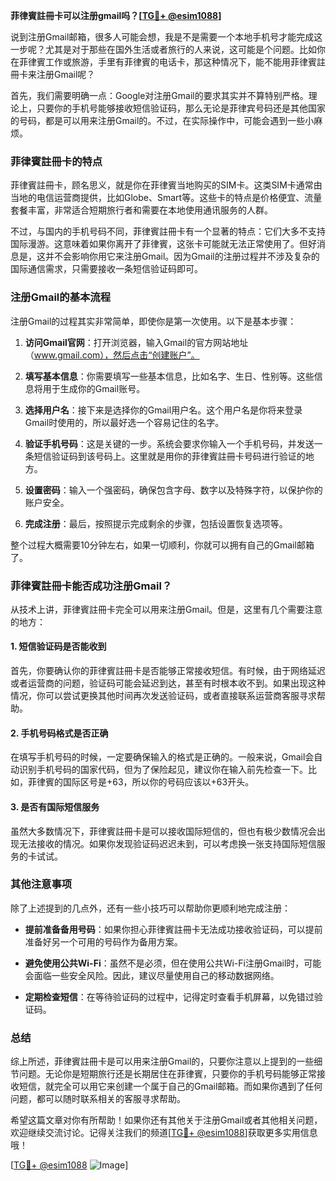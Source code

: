 **菲律賓註冊卡可以注册gmail吗？[[TG💪+ @esim1088](https://t.me/s/esim1088)]**

说到注册Gmail邮箱，很多人可能会想，我是不是需要一个本地手机号才能完成这一步呢？尤其是对于那些在国外生活或者旅行的人来说，这可能是个问题。比如你在菲律賓工作或旅游，手里有菲律賓的电话卡，那这种情况下，能不能用菲律賓註冊卡来注册Gmail呢？

首先，我们需要明确一点：Google对注册Gmail的要求其实并不算特别严格。理论上，只要你的手机号能够接收短信验证码，那么无论是菲律宾号码还是其他国家的号码，都是可以用来注册Gmail的。不过，在实际操作中，可能会遇到一些小麻烦。

### 菲律賓註冊卡的特点

菲律賓註冊卡，顾名思义，就是你在菲律賓当地购买的SIM卡。这类SIM卡通常由当地的电信运营商提供，比如Globe、Smart等。这些卡的特点是价格便宜、流量套餐丰富，非常适合短期旅行者和需要在本地使用通讯服务的人群。

不过，与国内的手机号码不同，菲律賓註冊卡有一个显著的特点：它们大多不支持国际漫游。这意味着如果你离开了菲律賓，这张卡可能就无法正常使用了。但好消息是，这并不会影响你用它来注册Gmail。因为Gmail的注册过程并不涉及复杂的国际通信需求，只需要接收一条短信验证码即可。

### 注册Gmail的基本流程

注册Gmail的过程其实非常简单，即使你是第一次使用。以下是基本步骤：

1. **访问Gmail官网**：打开浏览器，输入Gmail的官方网站地址（www.gmail.com），然后点击“创建账户”。
   
2. **填写基本信息**：你需要填写一些基本信息，比如名字、生日、性别等。这些信息将用于生成你的Gmail账号。

3. **选择用户名**：接下来是选择你的Gmail用户名。这个用户名是你将来登录Gmail时使用的，所以最好选一个容易记住的名字。

4. **验证手机号码**：这是关键的一步。系统会要求你输入一个手机号码，并发送一条短信验证码到该号码上。这里就是用你的菲律賓註冊卡号码进行验证的地方。

5. **设置密码**：输入一个强密码，确保包含字母、数字以及特殊字符，以保护你的账户安全。

6. **完成注册**：最后，按照提示完成剩余的步骤，包括设置恢复选项等。

整个过程大概需要10分钟左右，如果一切顺利，你就可以拥有自己的Gmail邮箱了。

### 菲律賓註冊卡能否成功注册Gmail？

从技术上讲，菲律賓註冊卡完全可以用来注册Gmail。但是，这里有几个需要注意的地方：

#### 1. 短信验证码是否能收到
首先，你要确认你的菲律賓註冊卡是否能够正常接收短信。有时候，由于网络延迟或者运营商的问题，验证码可能会延迟到达，甚至有时根本收不到。如果出现这种情况，你可以尝试更换其他时间再次发送验证码，或者直接联系运营商客服寻求帮助。

#### 2. 手机号码格式是否正确
在填写手机号码的时候，一定要确保输入的格式是正确的。一般来说，Gmail会自动识别手机号码的国家代码，但为了保险起见，建议你在输入前先检查一下。比如，菲律賓的国际区号是+63，所以你的号码应该以+63开头。

#### 3. 是否有国际短信服务
虽然大多数情况下，菲律賓註冊卡是可以接收国际短信的，但也有极少数情况会出现无法接收的情况。如果你发现验证码迟迟未到，可以考虑换一张支持国际短信服务的卡试试。

### 其他注意事项

除了上述提到的几点外，还有一些小技巧可以帮助你更顺利地完成注册：

- **提前准备备用号码**：如果你担心菲律賓註冊卡无法成功接收验证码，可以提前准备好另一个可用的号码作为备用方案。
  
- **避免使用公共Wi-Fi**：虽然不是必须，但在使用公共Wi-Fi注册Gmail时，可能会面临一些安全风险。因此，建议尽量使用自己的移动数据网络。

- **定期检查短信**：在等待验证码的过程中，记得定时查看手机屏幕，以免错过验证码。

### 总结

综上所述，菲律賓註冊卡是可以用来注册Gmail的，只要你注意以上提到的一些细节问题。无论你是短期旅行还是长期居住在菲律賓，只要你的手机号码能够正常接收短信，就完全可以用它来创建一个属于自己的Gmail邮箱。而如果你遇到了任何问题，都可以随时联系相关的客服寻求帮助。

希望这篇文章对你有所帮助！如果你还有其他关于注册Gmail或者其他相关问题，欢迎继续交流讨论。记得关注我们的频道[[TG💪+ @esim1088](https://t.me/s/esim1088)]获取更多实用信息哦！

[[TG💪+ @esim1088](https://t.me/s/esim1088) ![Image](https://i.postimg.cc/4NQfJmqS/Snipaste-2025-05-13-00-14-12.png)]